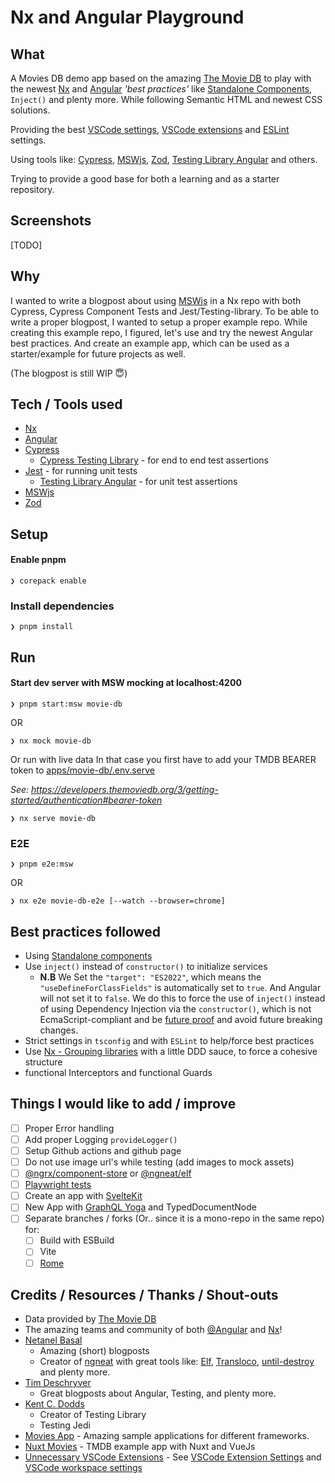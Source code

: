 # Nx and Angular Playground

## What

A Movies DB demo app based on the amazing [The Movie DB](https://www.themoviedb.org/) to play with the newest [Nx](https://nx.dev) and [Angular](https://angular.io) _'best practices'_ like [Standalone Components](https://angular.io/guide/standalone-components), `Inject()` and plenty more. While following Semantic HTML and newest CSS solutions.

Providing the best [VSCode settings](.vscode/settings.json), [VSCode extensions](.vscode/extensions.json) and [ESLint](.eslintrc.json) settings.

Using tools like: [Cypress](https://cypress.io), [MSWjs](https://mswjs.io), [Zod](https://zod.dev/?id=introduction), [Testing Library Angular](https://testing-library.com/docs/angular-testing-library/intro/) and others.

Trying to provide a good base for both a learning and as a starter repository.

## Screenshots

[TODO]

## Why

I wanted to write a blogpost about using [MSWjs](https://mswjs.io) in a Nx repo with both Cypress, Cypress Component Tests and Jest/Testing-library.
To be able to write a proper blogpost, I wanted to setup a proper example repo.
While creating this example repo, I figured, let's use and try the newest Angular best practices.
And create an example app, which can be used as a starter/example for future projects as well.

(The blogpost is still WIP 😇)

## Tech / Tools used

- [Nx](https://nx.dev)
- [Angular](https://angular.io)
- [Cypress](https://cypress.io)
  - [Cypress Testing Library](https://github.com/testing-library/cypress-testing-library) - for end to end test assertions
- [Jest](https://jestjs.io) - for running unit tests
  - [Testing Library Angular](https://testing-library.com/docs/angular-testing-library/intro/) - for unit test assertions
- [MSWjs](https://mswjs.io)
- [Zod](https://zod.dev/?id=introduction)

## Setup

#### Enable pnpm

```
❯ corepack enable
```

### Install dependencies

```
❯ pnpm install

```

## Run

#### Start dev server with MSW mocking at localhost:4200

```
❯ pnpm start:msw movie-db
```

OR

```
❯ nx mock movie-db
```

Or run with live data
In that case you first have to add your TMDB BEARER token
to [apps/movie-db/.env.serve](./apps/movie-db/.env.serve)

_See: https://developers.themoviedb.org/3/getting-started/authentication#bearer-token_

```
❯ nx serve movie-db
```

### E2E

```
❯ pnpm e2e:msw
```

OR

```
❯ nx e2e movie-db-e2e [--watch --browser=chrome]
```

## Best practices followed

- Using [Standalone components](https://angular.io/guide/standalone-components)
- Use `inject()` instead of `constructor()` to initialize services
  - **N.B**
    We Set the `"target": "ES2022"`, which means the `"useDefineForClassFields"` is automatically set to `true`. And Angular will not set it to `false`.
    We do this to force the use of `inject()` instead of using Dependency Injection via the `constructor()`, which is not EcmaScript-compliant and be [future proof](https://angular.schule/blog/2022-11-use-define-for-class-fields) and avoid future breaking changes.
- Strict settings in `tsconfig` and with `ESLint` to help/force best practices
- Use [Nx - Grouping libraries](https://nx.dev/more-concepts/grouping-libraries#example-workspace) with a little DDD sauce, to force a cohesive structure
- functional Interceptors and functional Guards

## Things I would like to add / improve

- [ ] Proper Error handling
- [ ] Add proper Logging `provideLogger()`
- [ ] Setup Github actions and github page
- [ ] Do not use image url's while testing (add images to mock assets)
- [ ] [@ngrx/component-store](https://ngrx.io/guide/component-store) or [@ngneat/elf](https://ngneat.github.io/elf/)
- [ ] [Playwright tests](https://playwright.dev/)
- [ ] Create an app with [SvelteKit](https://kit.svelte.dev/)
- [ ] New App with [GraphQL Yoga](https://the-guild.dev/graphql/yoga-server) and TypedDocumentNode
- [ ] Separate branches / forks (Or.. since it is a mono-repo in the same repo) for:
  - [ ] Build with ESBuild
  - [ ] Vite
  - [ ] [Rome](https://rome.tools/)

## Credits / Resources / Thanks / Shout-outs

- Data provided by [The Movie DB](https://www.themoviedb.org)
- The amazing teams and community of both [@Angular](https://www.angular.io) and [Nx](https://nx.dev)!
- [Netanel Basal](https://netbasal.medium.com/)
  - Amazing (short) blogposts
  - Creator of [ngneat](https://github.com/ngneat) with great tools like: [Elf](ngneat.github.io/elf/), [Transloco](ngneat.github.io/transloco/), [until-destroy](https://github.com/ngneat/until-destroy) and plenty more.
- [Tim Deschryver](https://timdeschryver.dev/blog/getting-the-most-value-out-of-your-angular-component-tests)
  - Great blogposts about Angular, Testing, and plenty more.
- [Kent C. Dodds](https://kentcdodds.com/blog?q=testing)
  - Creator of Testing Library
  - Testing Jedi
- [Movies App](https://tastejs.com/movies/) - Amazing sample applications for different frameworks.
- [Nuxt Movies](https://github.com/nuxt/movies) - TMDB example app with Nuxt and VueJs
- [Unnecessary VSCode Extensions](https://javascript.plainenglish.io/unnecessary-vscode-extensions-e72cb637f1cf) - See [VSCode Extension Settings](/.vscode/extensions.json) and [VSCode workspace settings](.vscode/settings.json)

<!-- - [Versatile Angular - Younes Jaaidi](https://marmicode.io/blog/versatile-angular) - Angular (SFC) with Vite
- [Analogjs](https://github.com/analogjs/analog) - Amazing all in one framework for Angular by Brandon Roberts. Using Vite -->
